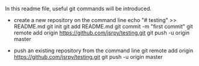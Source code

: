 In this readme file, useful git commands will be introduced.

- create a new repository on the command line
echo "# testing" >> README.md
git init
git add README.md
git commit -m "first commit"
git remote add origin https://github.com/jsrpy/testing.git
git push -u origin master

- push an existing repository from the command line
git remote add origin https://github.com/jsrpy/testing.git
git push -u origin master
